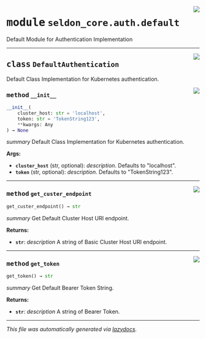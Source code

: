 <!-- markdownlint-disable -->

<a href="../klops/seldon_core/auth/default.py#L0"><img align="right" style="float:right;" src="https://img.shields.io/badge/-source-cccccc?style=flat-square"></a>

# <kbd>module</kbd> `seldon_core.auth.default`
Default Module for Authentication Implementation 



---

<a href="../klops/seldon_core/auth/default.py#L9"><img align="right" style="float:right;" src="https://img.shields.io/badge/-source-cccccc?style=flat-square"></a>

## <kbd>class</kbd> `DefaultAuthentication`
Default Class Implementation for Kubernetes authentication. 

<a href="../klops/seldon_core/auth/default.py#L14"><img align="right" style="float:right;" src="https://img.shields.io/badge/-source-cccccc?style=flat-square"></a>

### <kbd>method</kbd> `__init__`

```python
__init__(
    cluster_host: str = 'localhost',
    token: str = 'TokenString123',
    **kwargs: Any
) → None
```

_summary_ Default Class Implementation for Kubernetes authentication. 

**Args:**
 
 - <b>`cluster_host`</b> (str, optional):  _description_. Defaults to "localhost". 
 - <b>`token`</b> (str, optional):  _description_. Defaults to "TokenString123". 




---

<a href="../klops/seldon_core/auth/default.py#L28"><img align="right" style="float:right;" src="https://img.shields.io/badge/-source-cccccc?style=flat-square"></a>

### <kbd>method</kbd> `get_custer_endpoint`

```python
get_custer_endpoint() → str
```

_summary_ Get Default Cluster Host URI endpoint. 



**Returns:**
 
 - <b>`str`</b>:  _description_ A string of Basic Cluster Host URI endpoint. 

---

<a href="../klops/seldon_core/auth/default.py#L37"><img align="right" style="float:right;" src="https://img.shields.io/badge/-source-cccccc?style=flat-square"></a>

### <kbd>method</kbd> `get_token`

```python
get_token() → str
```

_summary_ Get Default Bearer Token String. 

**Returns:**
 
 - <b>`str`</b>:  _description_ A string of Bearer Token. 




---

_This file was automatically generated via [lazydocs](https://github.com/ml-tooling/lazydocs)._
